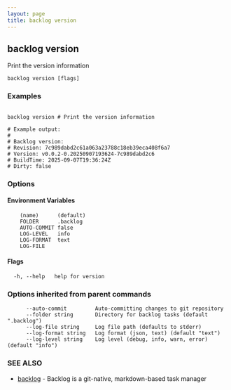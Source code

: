 ```yaml
---
layout: page
title: backlog version
---
```


## backlog version

Print the version information

```
backlog version [flags]
```

### Examples

```

backlog version # Print the version information

# Example output:
#
# Backlog version:
# Revision: 7c989dabd2c61a063a23788c18eb39eca408f6a7
# Version: v0.0.2-0.20250907193624-7c989dabd2c6
# BuildTime: 2025-09-07T19:36:24Z
# Dirty: false

```


### Options

#### Environment Variables

```
	(name)		(default)
	FOLDER		.backlog
	AUTO-COMMIT	false
	LOG-LEVEL	info
	LOG-FORMAT	text
	LOG-FILE	
```

#### Flags


```
  -h, --help   help for version
```

### Options inherited from parent commands

```
      --auto-commit         Auto-committing changes to git repository
      --folder string       Directory for backlog tasks (default ".backlog")
      --log-file string     Log file path (defaults to stderr)
      --log-format string   Log format (json, text) (default "text")
      --log-level string    Log level (debug, info, warn, error) (default "info")
```

### SEE ALSO

* [backlog](backlog.md)	 - Backlog is a git-native, markdown-based task manager

